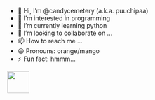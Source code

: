- 👋 Hi, I’m @candycemetery (a.k.a. puuchipaa)
- 👀 I’m interested in programming
- 🌱 I’m currently learning python
- 💞️ I’m looking to collaborate on ...
- 📫 How to reach me ...
- 😄 Pronouns: orange/mango
- ⚡ Fun fact: hmmm...
<img src = "https://media3.giphy.com/media/v1.Y2lkPTc5MGI3NjExZms1bTc5MG5ocGEybTlsbGxvbGhubW5tMWU1MmZoMjB3YjVwOXhjMCZlcD12MV9pbnRlcm5hbF9naWZfYnlfaWQmY3Q9Zw/n4HxmeN6ruFK4niqsN/giphy.gif" width = "50"/>
<!---
candycemetery/candycemetery is a ✨ special ✨ repository because its `README.md` (this file) appears on your GitHub profile.
You can click the Preview link to take a look at your changes.
--->
